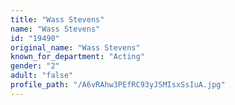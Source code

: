 ```yaml
---
title: "Wass Stevens"
name: "Wass Stevens"
id: "19490"
original_name: "Wass Stevens"
known_for_department: "Acting"
gender: "2"
adult: "false"
profile_path: "/A6vRAhw3PEfRC93yJSMIsxSsIuA.jpg"
---
```

